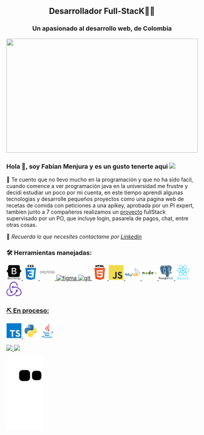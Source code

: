 
<h2 align="center">Desarrollador Full-StacK👨‍💻</h2>
<h3  align="center" >Un apasionado al desarrollo web, de Colombia</h3>
 <a href="https://www.linkedin.com/in/fabian-menjura-1409ba216/">
 <img  height="300px" width="100%" src="https://user-images.githubusercontent.com/86250631/209225927-b64f22d8-b04f-40e9-8cd8-e7d268d3e93a.gif"/>
 </a>
<h3 align="left">Hola 👋, soy Fabian Menjura y es un gusto tenerte aqui <img src="./src/wave.gif" width="30px"></h3>

 <p> 💬 Te cuento que no llevo mucho en la programación y que no ha sido facil, cuando comence a ver programación java en la universidad me frustre  y decidi estudiar un poco por mi cuenta, en este tiempo aprendi algunas tecnologias y desarrolle pequeños proyectos como una pagina web de recetas de comida con peticiones a una apikey, aprobada por un PI expert, tambien junto a 7 compañeros realizamos un <a href="https://find-your-teacher-pf.vercel.app/">proyecto</a> fullStack supervisado por un PO, que incluye login, pasarela de pagos, chat, entre otras cosas.</p>
 
 📣 <em>Recuerda lo que necesites contactame por <a href="https://www.linkedin.com/in/fabian-menjura-1409ba216/">Linkedin</a></em>
 
 <h3 align="left">🛠️ Herramientas manejadas:</h3>

<p align="left"> <a href="https://getbootstrap.com" target="_blank" rel="noreferrer"> <img src="https://raw.githubusercontent.com/devicons/devicon/master/icons/bootstrap/bootstrap-plain-wordmark.svg" alt="bootstrap" width="40" height="40"/> </a> <a href="https://www.w3schools.com/css/" target="_blank" rel="noreferrer"> <img src="https://raw.githubusercontent.com/devicons/devicon/master/icons/css3/css3-original-wordmark.svg" alt="css3" width="40" height="40"/> </a> <a href="https://expressjs.com" target="_blank" rel="noreferrer"> <img src="https://raw.githubusercontent.com/devicons/devicon/master/icons/express/express-original-wordmark.svg" alt="express" width="40" height="40"/> </a> <a href="https://www.figma.com/" target="_blank" rel="noreferrer"> <img src="https://www.vectorlogo.zone/logos/figma/figma-icon.svg" alt="figma" width="40" height="40"/> </a> <a href="https://git-scm.com/" target="_blank" rel="noreferrer"> <img src="https://www.vectorlogo.zone/logos/git-scm/git-scm-icon.svg" alt="git" width="40" height="40"/> </a> <a href="https://www.w3.org/html/" target="_blank" rel="noreferrer"> <img src="https://raw.githubusercontent.com/devicons/devicon/master/icons/html5/html5-original-wordmark.svg" alt="html5" width="40" height="40"/> </a> <a href="https://www.java.com" target="_blank" rel="noreferrer"> <img src="https://raw.githubusercontent.com/devicons/devicon/master/icons/javascript/javascript-original.svg" alt="javascript" width="40" height="40"/> </a> <a href="https://www.mysql.com/" target="_blank" rel="noreferrer">
 <img src="https://raw.githubusercontent.com/devicons/devicon/master/icons/mysql/mysql-original-wordmark.svg" alt="mysql" width="40" height="40"/> </a> <a href="https://nodejs.org" target="_blank" rel="noreferrer">  <img src="https://raw.githubusercontent.com/devicons/devicon/master/icons/nodejs/nodejs-original-wordmark.svg" alt="nodejs" width="40" height="40"/> </a> <a href="https://www.postgresql.org" target="_blank" rel="noreferrer">
 <img src="https://raw.githubusercontent.com/devicons/devicon/master/icons/postgresql/postgresql-original-wordmark.svg" alt="postgresql" width="40" height="40"/> </a> <a href="https://www.python.org" target="_blank" rel="noreferrer">  <img src="https://raw.githubusercontent.com/devicons/devicon/master/icons/react/react-original-wordmark.svg" alt="react" width="40" height="40"/> </a> <a href="https://redux.js.org" target="_blank" rel="noreferrer">  <img src="https://raw.githubusercontent.com/devicons/devicon/master/icons/redux/redux-original.svg" alt="redux" width="40" height="40"/> </a> <a href="https://www.typescriptlang.org/" target="_blank" rel="noreferrer"> 
</p>
 
 
 <h3 align="left">⛏️ En proceso:</h3>
 <p align="left"> <a href="https://getbootstrap.com" target="_blank" rel="noreferrer"> 
  <img src="https://raw.githubusercontent.com/devicons/devicon/master/icons/typescript/typescript-original.svg" alt="typescript" width="40" height="40"/> </a> 
  <img src="https://raw.githubusercontent.com/devicons/devicon/master/icons/python/python-original.svg" alt="python" width="40" height="40"/> </a> <a href="https://reactjs.org/" target="_blank" rel="noreferrer">  <img src="https://raw.githubusercontent.com/devicons/devicon/master/icons/java/java-original.svg" alt="java" width="40" height="40"/> </a> <a href="https://developer.mozilla.org/en-US/docs/Web/JavaScript" target="_blank" rel="noreferrer">
 </p>
<div>
  <a href="https://github.com/fabian-07-menjura">
  <img height="130px" src="https://github-readme-stats.vercel.app/api?username=fabian-07-menjura&show_icons=true&theme=radical&include_all_commits=true&count_private=true"/>
  <img height="130px" src="https://github-readme-stats.vercel.app/api/top-langs/?username=fabian-07-menjura&layout=compact&langs_count=7&theme=radical"/>
</div>
 

 ![Snake animation](https://github.com/mctechnology17/mctechnology17/blob/output/github-contribution-grid-snake.svg)


 

